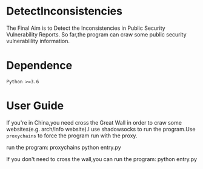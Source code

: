 # DetectInconsistencies
The Final Aim is to Detect the Inconsistencies in Public Security Vulnerability Reports.
So far,the program can craw some public security vulnerablility information. 

# Dependence
    Python >=3.6
# User Guide
If you're in China,you need cross the Great Wall in order to craw some websites(e.g. arch/info website).I use shadowsocks to run the program.Use `proxychains` to force the program run with the proxy.

 run the program:
    proxychains python entry.py

 If you don't need to cross the wall,you can run the program:
     python entry.py